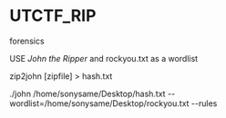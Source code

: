 # UTCTF_RIP
forensics

USE *John the Ripper* and rockyou.txt as a wordlist


zip2john [zipfile] > hash.txt

./john /home/sonysame/Desktop/hash.txt --wordlist=/home/sonysame/Desktop/rockyou.txt --rules
